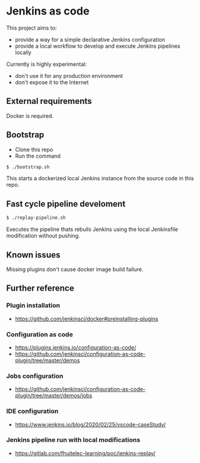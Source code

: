# Jenkins as code
This project aims to:
- provide a way for a simple declarative Jenkins configuration
- provide a local workflow to develop and execute Jenkins pipelines locally

Currently is highly experimental:
- don't use it for any production environment
- don't expose it to the Internet

## External requirements
Docker is required.


## Bootstrap
- Clone this repo
- Run the command

```bash
$ ./bootstrap.sh
```
This starts a dockerized local Jenkins instance from the source code in this repo.

## Fast cycle pipeline develoment
```bash
$ ./replay-pipeline.sh
```
Executes the pipeline thats rebuils Jenkins using the local Jenkinsfile modification without pushing.


## Known issues
Missing plugins don't cause docker image build failure.

## Further reference
### Plugin installation
- https://github.com/jenkinsci/docker#preinstalling-plugins
### Configuration as code
- https://plugins.jenkins.io/configuration-as-code/
- https://github.com/jenkinsci/configuration-as-code-plugin/tree/master/demos
### Jobs configuration
- https://github.com/jenkinsci/configuration-as-code-plugin/tree/master/demos/jobs
### IDE configuration
- https://www.jenkins.io/blog/2020/02/25/vscode-caseStudy/
### Jenkins pipeline run with local modifications
- https://gitlab.com/fhuitelec-learning/poc/jenkins-replay/